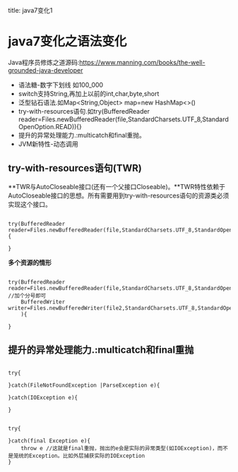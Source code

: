 title: java7变化1 

#  java7变化之语法变化 
Java程序员修炼之道源码:https://www.manning.com/books/the-well-grounded-java-developer
  * 语法糖-数字下划线 如100_000
  * switch支持String,再加上以前的int,char,byte,short
  * 泛型钻石语法.如Map<String,Object> map=new HashMap<>()
  * try-with-resources语句.如try(BufferedReader reader=Files.newBufferedReader(file,StandardCharsets.UTF_8,StandardOpenOption.READ)){}
  * 提升的异常处理能力.:multicatch和final重抛。
  * JVM新特性-动态调用
##  try-with-resources语句(TWR) 
**TWR与AutoCloseable接口(还有一个父接口Closeable)。**TWR特性依赖于AutoCloseable接口的思想。所有需要用到try-with-resources语句的资源类必须实现这个接口。
```

try(BufferedReader reader=Files.newBufferedReader(file,StandardCharsets.UTF_8,StandardOpenOption.READ)){

}

```
**多个资源的情形**
```

try(BufferedReader reader=Files.newBufferedReader(file,StandardCharsets.UTF_8,StandardOpenOption.READ); //加个分号即可
	BufferedWriter writer=Files.newBufferedWriter(file2,StandardCharsets.UTF_8,StandardOpenOption.WRITE)
	){

}

```
##  提升的异常处理能力.:multicatch和final重抛 
```

try{

}catch(FileNotFoundException |ParseException e){

}catch(IOException e){

}

```
```

try{

}catch(final Exception e){
	throw e //这就是final重抛，抛出的e会是实际的异常类型(如IOException)，而不是笼统的Exception。比如外层捕获实际的IOException
}

```


